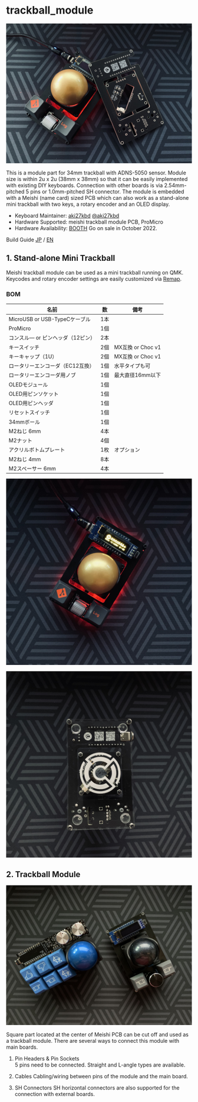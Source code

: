 # trackball_module

![trackball_module_main00](/images/main_00.jpg)

This is a module part for 34mm trackball with ADNS-5050 sensor. Module size is within 2u x 2u (38mm x 38mm) so that it can be easily implemented with existing DIY keyboards. Connection with other boards is via 2.54mm-pitched 5 pins or 1.0mm-pitched SH connector. The module is embedded with a Meishi (name card) sized PCB which can also work as a stand-alone mini trackball with two keys, a rotary encoder and an OLED display.

- Keyboard Maintainer: [aki27kbd](https://github.com/aki27kbd) [@aki27kbd](https://twitter.com/aki27kbd)
- Hardware Supported: meishi trackball module PCB, ProMicro
- Hardware Availability: [BOOTH](https://aki27.booth.pm)
  Go on sale in October 2022.

Build Guide [JP](doc/buildguide.md) / [EN](doc/buildguide_en.md)

## 1. Stand-alone Mini Trackball
Meishi trackball module can be used as a mini trackball running on QMK. Keycodes and rotary encoder settings are easily customized via [Remap](https://remap-keys.app/).

### BOM
|名前|数|備考|
|---|---|---|
|MicroUSB or USB-TypeCケーブル|1本||
|ProMicro|1個||
|コンスル― or ピンヘッダ（12ピン）|2本||
|キースイッチ|2個|MX互換 or Choc v1|
|キーキャップ（1U）|2個|MX互換 or Choc v1|
|ロータリーエンコーダ（EC12互換）|1個|水平タイプも可|
|ロータリーエンコーダ用ノブ|1個|最大直径16mm以下|
|OLEDモジュール|1個||
|OLED用ピンソケット|1個||
|OLED用ピンヘッダ|1個||
|リセットスイッチ|1個||
|34mmボール|1個||
|M2ねじ 6mm|4本||
|M2ナット|4個||
|アクリルボトムプレート|1枚|オプション|
|M2ねじ 4mm|8本||
|M2スペーサー 6mm|4本||

![trackball_module_main01](/images/main_01.jpg)

![trackball_module_main02](/images/main_02.jpg)

## 2. Trackball Module

![trackball_module_main03](/images/main_03.jpg)

Square part located at the center of Meishi PCB can be cut off and used as a trackball module. There are several ways to connect this module with main boards.

1. Pin Headers & Pin Sockets  
  5 pins need to be connected. Straight and L-angle types are available.

2. Cables
  Cabling/wiring between pins of the module and the main board.

3. SH Connectors
  SH horizontal connectors are also supported for the connection with external boards.
